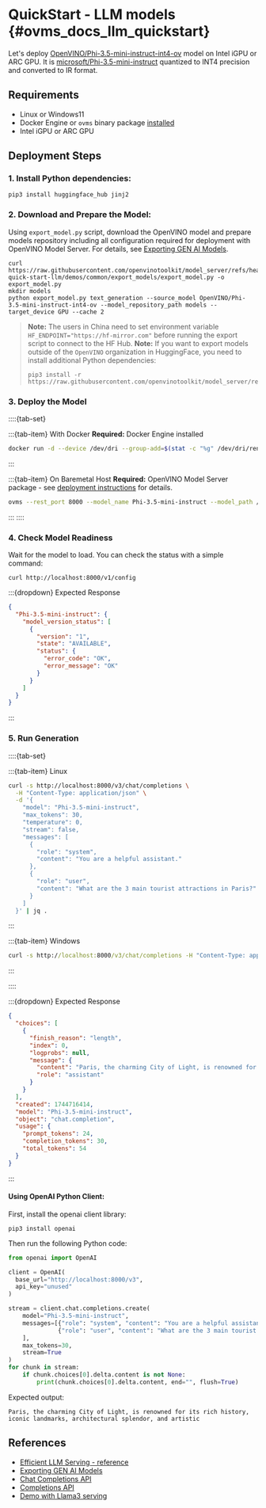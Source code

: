 # QuickStart - LLM models {#ovms_docs_llm_quickstart}

Let's deploy [OpenVINO/Phi-3.5-mini-instruct-int4-ov](https://huggingface.co/OpenVINO/Phi-3.5-mini-instruct-int4-ov) model on Intel iGPU or ARC GPU.
It is [microsoft/Phi-3.5-mini-instruct](https://huggingface.co/microsoft/Phi-3.5-mini-instruct) quantized to INT4 precision and converted to IR format.

## Requirements
- Linux or Windows11
- Docker Engine or `ovms` binary package [installed](../deploying_server_baremetal.md)
- Intel iGPU or ARC GPU 

## Deployment Steps

### 1. Install Python dependencies:
```console
pip3 install huggingface_hub jinj2
```

### 2. Download and Prepare the Model:
Using `export_model.py` script, download the OpenVINO model and prepare models repository including all configuration required for deployment with OpenVINO Model Server. For details, see [Exporting GEN AI Models](../../demos/common/export_models/README.md).

```console
curl https://raw.githubusercontent.com/openvinotoolkit/model_server/refs/heads/simpler-quick-start-llm/demos/common/export_models/export_model.py -o export_model.py
mkdir models
python export_model.py text_generation --source_model OpenVINO/Phi-3.5-mini-instruct-int4-ov --model_repository_path models --target_device GPU --cache 2
```
> **Note:** The users in China need to set environment variable `HF_ENDPOINT="https://hf-mirror.com"` before running the export script to connect to the HF Hub.
> **Note:** If you want to export models outside of the `OpenVINO` organization in HuggingFace, you need to install additional Python dependencies:
> ```console
> pip3 install -r https://raw.githubusercontent.com/openvinotoolkit/model_server/refs/heads/releases/2025/1/demos/common/export_models/requirements.txt
> ```
 
### 3. Deploy the Model
::::{tab-set}

:::{tab-item} With Docker
**Required:** Docker Engine installed

```bash
docker run -d --device /dev/dri --group-add=$(stat -c "%g" /dev/dri/render*) --rm -p 8000:8000 -v $(pwd)/models:/models:ro openvino/model_server:latest-gpu --rest_port 8000 --model_name Phi-3.5-mini-instruct --model_path /models/OpenVINO/Phi-3.5-mini-instruct-int4-ov
```
:::

:::{tab-item} On Baremetal Host
**Required:** OpenVINO Model Server package - see [deployment instructions](../deploying_server_baremetal.md) for details.

```bash
ovms --rest_port 8000 --model_name Phi-3.5-mini-instruct --model_path /models/OpenVINO/Phi-3.5-mini-instruct-int4-ov
```
:::
::::

### 4. Check Model Readiness

Wait for the model to load. You can check the status with a simple command:

```console
curl http://localhost:8000/v1/config
```

:::{dropdown} Expected Response
```json
{
  "Phi-3.5-mini-instruct": {
    "model_version_status": [
      {
        "version": "1",
        "state": "AVAILABLE",
        "status": {
          "error_code": "OK",
          "error_message": "OK"
        }
      }
    ]
  }
}
```
:::

### 5. Run Generation

::::{tab-set}

:::{tab-item} Linux
```bash
curl -s http://localhost:8000/v3/chat/completions \
  -H "Content-Type: application/json" \
  -d '{
    "model": "Phi-3.5-mini-instruct",
    "max_tokens": 30,
    "temperature": 0,
    "stream": false,
    "messages": [
      {
        "role": "system",
        "content": "You are a helpful assistant."
      },
      {
        "role": "user",
        "content": "What are the 3 main tourist attractions in Paris?"
      }
    ]
  }' | jq .
```
:::

:::{tab-item} Windows
```bat
curl -s http://localhost:8000/v3/chat/completions -H "Content-Type: application/json" -d "{\"model\": \"Phi-3.5-mini-instruct\", \"max_tokens\": 30, \"temperature\": 0, \"stream\": false, \"messages\": [{\"role\": \"system\", \"content\": \"You are a helpful assistant.\"}, {\"role\": \"user\", \"content\": \"What are the 3 main tourist attractions in Paris?\"}]}" 
```
:::

::::

:::{dropdown} Expected Response
```json
{
  "choices": [
    {
      "finish_reason": "length",
      "index": 0,
      "logprobs": null,
      "message": {
        "content": "Paris, the charming City of Light, is renowned for its rich history, iconic landmarks, architectural splendor, and artistic",
        "role": "assistant"
      }
    }
  ],
  "created": 1744716414,
  "model": "Phi-3.5-mini-instruct",
  "object": "chat.completion",
  "usage": {
    "prompt_tokens": 24,
    "completion_tokens": 30,
    "total_tokens": 54
  }
}
```
:::

#### Using OpenAI Python Client:

First, install the openai client library:
```console
pip3 install openai
```
Then run the following Python code:

```python
from openai import OpenAI

client = OpenAI(
  base_url="http://localhost:8000/v3",
  api_key="unused"
)

stream = client.chat.completions.create(
    model="Phi-3.5-mini-instruct",
    messages=[{"role": "system", "content": "You are a helpful assistant."},
              {"role": "user", "content": "What are the 3 main tourist attractions in Paris?"}
    ],
    max_tokens=30,
    stream=True
)
for chunk in stream:
    if chunk.choices[0].delta.content is not None:
        print(chunk.choices[0].delta.content, end="", flush=True)
```

Expected output:
```console
Paris, the charming City of Light, is renowned for its rich history, iconic landmarks, architectural splendor, and artistic
```


## References
- [Efficient LLM Serving - reference](reference.md)
- [Exporting GEN AI Models](../../demos/common/export_models/README.md)
- [Chat Completions API](../model_server_rest_api_chat.md)
- [Completions API](../model_server_rest_api_completions.md)
- [Demo with Llama3 serving](../../demos/continuous_batching/README.md)
